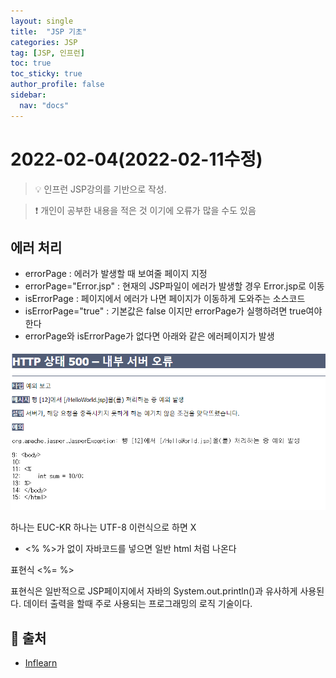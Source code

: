 ```yaml
---
layout: single
title:  "JSP 기초"
categories: JSP
tag: [JSP, 인프런]
toc: true
toc_sticky: true
author_profile: false
sidebar:
  nav: "docs"
---
```


# 2022-02-04(2022-02-11수정)

<!--Quote-->
> 💡 인프런 JSP강의를 기반으로 작성.

> ❗ 개인이 공부한 내용을 적은 것 이기에 오류가 많을 수도 있음



## 에러 처리

<script src="https://gist.github.com/kimyeong96/aea98818edcacdef09ffff37531db4cb.js"></script>

- errorPage :  에러가 발생할 때 보여줄 페이지 지정
- errorPage="Error.jsp" : 현재의 JSP파일이 에러가 발생할 경우 Error.jsp로 이동
- isErrorPage : 페이지에서 에러가 나면 페이지가 이동하게 도와주는 소스코드
- isErrorPage="true" :  기본값은 false 이지만 errorPage가 실행하려면 true여야 한다
- errorPage와 isErrorPage가 없다면 아래와 같은 에러페이지가 발생

![error.png](/assets/images/posts/2022-02-11//error.png)



하나는 EUC-KR 하나는 UTF-8 이런식으로 하면 X

- <% %>가 없이 자바코드를 넣으면 일반 html 처럼 나온다


표현식 <%= %>

표현식은 일반적으로 JSP페이지에서 자바의 System.out.println()과 유사하게 사용된다. 데이터 출력을 할때 주로 사용되는 프로그래밍의 로직 기술이다.

<script src="https://gist.github.com/kimyeong96/f2597015c5d8b92e7cc2fd2d86631dbd.js"></script>

## 📑 출처
 - [Inflearn](https://www.inflearn.com/course/jsp-%EC%9B%B9%EA%B0%9C%EB%B0%9C-%EC%87%BC%ED%95%91%EB%AA%B0-%ED%94%84%EB%A1%9C%EA%B7%B8%EB%9E%98%EB%B0%8D/dashboard)